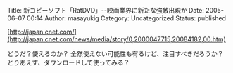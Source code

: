 Title: 新コピーソフト「RatDVD」--映画業界に新たな強敵出現か
Date: 2005-06-07 00:14
Author: masayukig
Category: Uncategorized
Status: published

[http://japan.cnet.com/](http://japan.cnet.com/news/media/story/0,2000047715,20084182,00.htm)

どうだ？使えるのか？
全然使えない可能性も有るけど、注目すべきだろうか？
とりあえず、ダウンロードして使ってみる？
